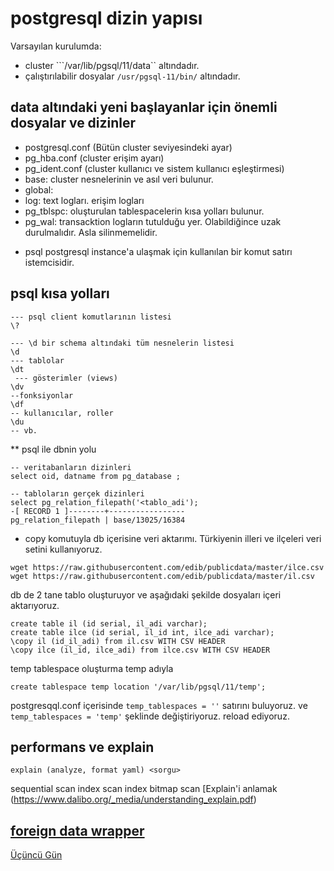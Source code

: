 # postgresql dizin yapısı
Varsayılan kurulumda:
- cluster ```/var/lib/pgsql/11/data`` altındadır. 
- çalıştırılabilir dosyalar ```/usr/pgsql-11/bin/``` altındadır.

## data altındaki yeni başlayanlar için önemli dosyalar ve dizinler
- postgresql.conf (Bütün cluster seviyesindeki ayar) 
- pg_hba.conf (cluster erişim ayarı)
- pg_ident.conf (cluster kullanıcı ve sistem kullanıcı eşleştirmesi)
- base: cluster nesnelerinin ve asıl veri bulunur.
- global: 
- log: text logları. erişim logları
- pg_tblspc: oluşturulan tablespacelerin kısa yolları bulunur.
- pg_wal: transacktion logların tutulduğu yer. Olabildiğince uzak durulmalıdır. Asla silinmemelidir. 

* psql postgresql instance'a ulaşmak için kullanılan bir komut satırı istemcisidir. 
## psql kısa yolları
```
--- psql client komutlarının listesi
\? 

--- \d bir schema altındaki tüm nesnelerin listesi
\d
--- tablolar
\dt
 --- gösterimler (views)
\dv
--fonksiyonlar
\df
-- kullanıcılar, roller
\du
-- vb.
```
** psql ile dbnin yolu
```
-- veritabanların dizinleri
select oid, datname from pg_database ;

-- tabloların gerçek dizinleri
select pg_relation_filepath('<tablo_adi');
-[ RECORD 1 ]--------+-----------------
pg_relation_filepath | base/13025/16384
```
- copy komutuyla db içerisine veri aktarımı.
Türkiyenin illeri ve ilçeleri veri setini kullanıyoruz.
```
wget https://raw.githubusercontent.com/edib/publicdata/master/ilce.csv
wget https://raw.githubusercontent.com/edib/publicdata/master/il.csv
```
db de 2 tane tablo oluşturuyor ve aşağıdaki şekilde dosyaları içeri aktarıyoruz.
```
create table il (id serial, il_adi varchar);
create table ilce (id serial, il_id int, ilce_adi varchar);
\copy il (id_il_adi) from il.csv WITH CSV HEADER
\copy ilce (il_id, ilce_adi) from ilce.csv WITH CSV HEADER

```

temp tablespace oluşturma temp adıyla
```
create tablespace temp location '/var/lib/pgsql/11/temp';
```
postgresqql.conf içerisinde
```temp_tablespaces = ''``` satırını buluyoruz. 
ve 
```temp_tablespaces = 'temp'``` şeklinde değiştiriyoruz. reload ediyoruz.

## performans ve explain 
```
explain (analyze, format yaml) <sorgu> 
```
sequential scan
index scan
index bitmap scan
[Explain'i anlamak (https://www.dalibo.org/_media/understanding_explain.pdf)

## [foreign data wrapper](foreign_data_wrapper.md)

[Üçüncü Gün](3.gun.md)
